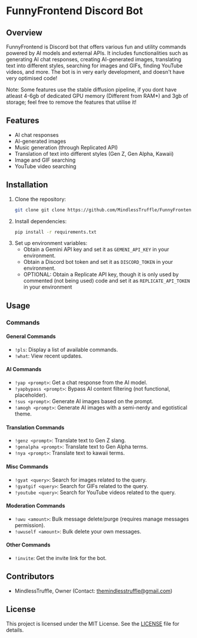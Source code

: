 # FunnyFrontend Discord Bot

## Overview
FunnyFrontend is Discord bot that offers various fun and utility commands powered by AI models and external APIs. It includes functionalities such as generating AI chat responses, creating AI-generated images, translating text into different styles, searching for images and GIFs, finding YouTube videos, and more. The bot is in very early development, and doesn't have very optimised code!

Note: Some features use the stable diffusion pipeline, if you dont have atleast 4-6gb of dedicated GPU memory (Different from RAM*) and 3gb of storage; feel free to remove the features that utilise it!

## Features
- AI chat responses
- AI-generated images
- Music generation (through Replicated API)
- Translation of text into different styles (Gen Z, Gen Alpha, Kawaii)
- Image and GIF searching
- YouTube video searching

## Installation
1. Clone the repository:
    ```bash
    git clone git clone https://github.com/MindlessTruffle/FunnyFrontend-Discord-Bot-.git
    ```
2. Install dependencies:
    ```bash
    pip install -r requirements.txt
    ```
3. Set up environment variables:
    - Obtain a Gemini API key and set it as `GEMENI_API_KEY` in your environment.
    - Obtain a Discord bot token and set it as `DISCORD_TOKEN` in your environment.
    - OPTIONAL: Obtain a Replicate API key, though it is only used by commented (not being used) code and set it as `REPLICATE_API_TOKEN` in your environment

## Usage
### Commands
#### General Commands
- `!pls`: Display a list of available commands.
- `!what`: View recent updates.

#### AI Commands
- `!yap <prompt>`: Get a chat response from the AI model.
- `!yapbypass <prompt>`: Bypass AI content filtering (not functional, placeholder).
- `!sus <prompt>`: Generate AI images based on the prompt.
- `!amogh <prompt>`: Generate AI images with a semi-nerdy and egotistical theme.

#### Translation Commands
- `!genz <prompt>`: Translate text to Gen Z slang.
- `!genalpha <prompt>`: Translate text to Gen Alpha terms.
- `!nya <prompt>`: Translate text to kawaii terms.

#### Misc Commands
- `!gyat <query>`: Search for images related to the query.
- `!gyatgif <query>`: Search for GIFs related to the query.
- `!youtube <query>`: Search for YouTube videos related to the query.

#### Moderation Commands
- `!uwu <amount>`: Bulk message delete/purge (requires manage messages permission).
- `!uwuself <amount>`: Bulk delete your own messages.

#### Other Commands
- `!invite`: Get the invite link for the bot.

## Contributors
- MindlessTruffle, Owner (Contact: themindlesstruffle@gmail.com)

## License
This project is licensed under the MIT License. See the [LICENSE](LICENSE) file for details.
